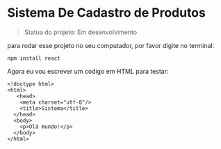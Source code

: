 # Sistema De Cadastro de Produtos

> Statua do projeto: Em desenvolvimento

para rodar esse projeto no seu computador, por favor digite no terminal:

```
npm install react
```

Agora eu vou escrever um codigo em HTML para testar:

```
<!doctype html>
<html>
   <head>
    <meta charset="utf-8"/>
    <title>Sistema</title>
  </head>
  <body>
    <p>Olá mundo!</p>
  </body>
</html>
```
